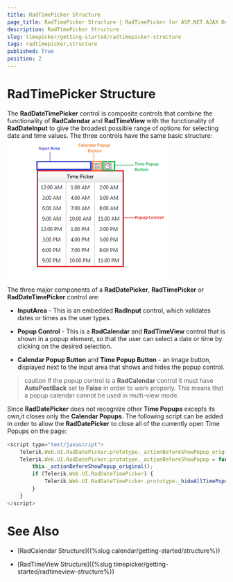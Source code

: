 ```yaml
---
title: RadTimePicker Structure
page_title: RadTimePicker Structure | RadTimePicker for ASP.NET AJAX Documentation
description: RadTimePicker Structure
slug: timepicker/getting-started/radtimepicker-structure
tags: radtimepicker,structure
published: True
position: 2
---
```


# RadTimePicker Structure



The **RadDateTimePicker** control is composite controls that combine the functionality of **RadCalendar** and **RadTimeView** with the functionality of **RadDateInput** to give the broadest possible range of options for selecting date and time values. The three controls have the same basic structure:
![Overview of picker structure](images/calendar_overviewpickerstructure_001.png)

The three major components of a **RadDatePicker**, **RadTimePicker** or **RadDateTimePicker** control are:

* **InputArea** - This is an embedded **RadInput** control, which validates dates or times as the user types.

* **Popup Control** - This is a **RadCalendar** and **RadTimeView** control that is shown in a popup element, so that the user can select a date or time by clicking on the desired selection.

* **Calendar Popup Button** and **Time Popup Button** - an image button, displayed next to the input area that shows and hides the popup control.

>caution 
If the popup control is a **RadCalendar** control it must have **AutoPostBack** set to **False** in order to work properly. This means that a popup calendar cannot be used in multi-view mode.
>


Since **RadDatePicker** does not recognize other **Time Popups** excepts its own,it closes only the **Calendar Popups**. The following script can be added in order to allow the **RadDatePicker** to close all of the currently open Time Popups on the page:

````JavaScript
<script type="text/javascript">
    Telerik.Web.UI.RadDatePicker.prototype._actionBeforeShowPopup_original = Telerik.Web.UI.RadDatePicker.prototype._actionBeforeShowPopup;
    Telerik.Web.UI.RadDatePicker.prototype._actionBeforeShowPopup = function () {
        this._actionBeforeShowPopup_original();
        if (Telerik.Web.UI.RadDateTimePicker) {
            Telerik.Web.UI.RadDateTimePicker.prototype._hideAllTimePopups();
        }
    }
</script>
````



# See Also

 * [RadCalendar Structure]({%slug calendar/getting-started/structure%})

 * [RadTimeView Structure]({%slug timepicker/getting-started/radtimeview-structure%})
